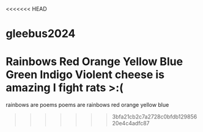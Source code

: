 <<<<<<< HEAD
# gleebus2024
Rainbows
Red
Orange
Yellow
Blue
Green
Indigo
Violent
cheese is amazing
I fight rats >:(
=======
rainbows are poems
poems are rainbows
red
orange
yellow
blue
>>>>>>> 3bfa21cb2c7a2728c0bfdb12985620e4c4adfc87
